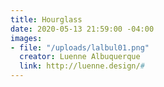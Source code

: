```yaml
---
title: Hourglass
date: 2020-05-13 21:59:00 -04:00
images:
- file: "/uploads/lalbul01.png"
  creator: Luenne Albuquerque
  link: http://luenne.design/#
---
```


